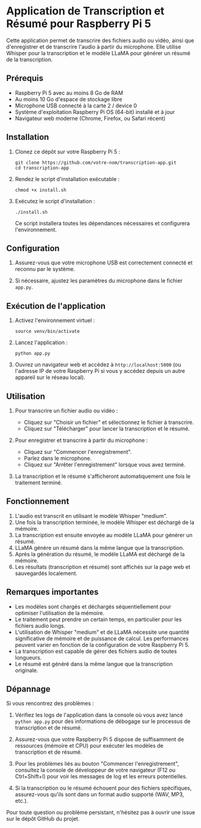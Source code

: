 # Application de Transcription et Résumé pour Raspberry Pi 5

Cette application permet de transcrire des fichiers audio ou vidéo, ainsi que d'enregistrer et de transcrire l'audio à partir du microphone. Elle utilise Whisper pour la transcription et le modèle LLaMA pour générer un résumé de la transcription.

## Prérequis

- Raspberry Pi 5 avec au moins 8 Go de RAM
- Au moins 10 Go d'espace de stockage libre
- Microphone USB connecté à la carte 2 / device 0
- Système d'exploitation Raspberry Pi OS (64-bit) installé et à jour
- Navigateur web moderne (Chrome, Firefox, ou Safari récent)

## Installation

1. Clonez ce dépôt sur votre Raspberry Pi 5 :
   ```
   git clone https://github.com/votre-nom/transcription-app.git
   cd transcription-app
   ```

2. Rendez le script d'installation exécutable :
   ```
   chmod +x install.sh
   ```

3. Exécutez le script d'installation :
   ```
   ./install.sh
   ```

   Ce script installera toutes les dépendances nécessaires et configurera l'environnement.

## Configuration

1. Assurez-vous que votre microphone USB est correctement connecté et reconnu par le système.

2. Si nécessaire, ajustez les paramètres du microphone dans le fichier `app.py`.

## Exécution de l'application

1. Activez l'environnement virtuel :
   ```
   source venv/bin/activate
   ```

2. Lancez l'application :
   ```
   python app.py
   ```

3. Ouvrez un navigateur web et accédez à `http://localhost:5000` (ou l'adresse IP de votre Raspberry Pi si vous y accédez depuis un autre appareil sur le réseau local).

## Utilisation

1. Pour transcrire un fichier audio ou vidéo :
   - Cliquez sur "Choisir un fichier" et sélectionnez le fichier à transcrire.
   - Cliquez sur "Télécharger" pour lancer la transcription et le résumé.

2. Pour enregistrer et transcrire à partir du microphone :
   - Cliquez sur "Commencer l'enregistrement".
   - Parlez dans le microphone.
   - Cliquez sur "Arrêter l'enregistrement" lorsque vous avez terminé.

3. La transcription et le résumé s'afficheront automatiquement une fois le traitement terminé.

## Fonctionnement

1. L'audio est transcrit en utilisant le modèle Whisper "medium".
2. Une fois la transcription terminée, le modèle Whisper est déchargé de la mémoire.
3. La transcription est ensuite envoyée au modèle LLaMA pour générer un résumé.
4. LLaMA génère un résumé dans la même langue que la transcription.
5. Après la génération du résumé, le modèle LLaMA est déchargé de la mémoire.
6. Les résultats (transcription et résumé) sont affichés sur la page web et sauvegardés localement.

## Remarques importantes

- Les modèles sont chargés et déchargés séquentiellement pour optimiser l'utilisation de la mémoire.
- Le traitement peut prendre un certain temps, en particulier pour les fichiers audio longs.
- L'utilisation de Whisper "medium" et de LLaMA nécessite une quantité significative de mémoire et de puissance de calcul. Les performances peuvent varier en fonction de la configuration de votre Raspberry Pi 5.
- La transcription est capable de gérer des fichiers audio de toutes longueurs.
- Le résumé est généré dans la même langue que la transcription originale.

## Dépannage

Si vous rencontrez des problèmes :

1. Vérifiez les logs de l'application dans la console où vous avez lancé `python app.py` pour des informations de débogage sur le processus de transcription et de résumé.

2. Assurez-vous que votre Raspberry Pi 5 dispose de suffisamment de ressources (mémoire et CPU) pour exécuter les modèles de transcription et de résumé.

3. Pour les problèmes liés au bouton "Commencer l'enregistrement", consultez la console de développeur de votre navigateur (F12 ou Ctrl+Shift+I) pour voir les messages de log et les erreurs potentielles.

4. Si la transcription ou le résumé échouent pour des fichiers spécifiques, assurez-vous qu'ils sont dans un format audio supporté (WAV, MP3, etc.).

Pour toute question ou problème persistant, n'hésitez pas à ouvrir une issue sur le dépôt GitHub du projet.